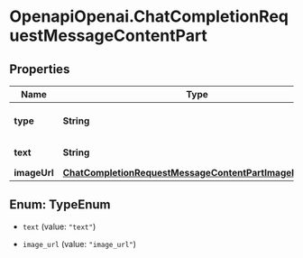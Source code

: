 # OpenapiOpenai.ChatCompletionRequestMessageContentPart

## Properties

Name | Type | Description | Notes
------------ | ------------- | ------------- | -------------
**type** | **String** | The type of the content part. | 
**text** | **String** | The text content. | 
**imageUrl** | [**ChatCompletionRequestMessageContentPartImageImageUrl**](ChatCompletionRequestMessageContentPartImageImageUrl.md) |  | 



## Enum: TypeEnum


* `text` (value: `"text"`)

* `image_url` (value: `"image_url"`)




